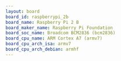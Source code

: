 ```yaml
---
layout: board
board_id: raspberrypi_2b
board_name: Raspberry Pi 2 B
board_maker_name: Raspberry Pi Foundation
board_soc_name: Broadcom BCM2836 (bcm2836)
board_cpu_name: ARM Cortex A7 (armv7)
board_cpu_arch_isa: armv7
board_cpu_arch_debian: armhf
---
```

